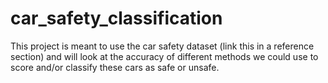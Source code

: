 # car_safety_classification
This project is meant to use the car safety dataset (link this in a reference section) and will look at the accuracy of different methods we could use to score and/or classify these cars as safe or unsafe.
